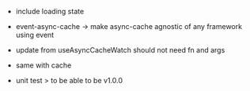 - include loading state

- event-async-cache
    -> make async-cache agnostic of any framework using event

- update from useAsyncCacheWatch should not need fn and args
- same with cache

- unit test > to be able to be v1.0.0
